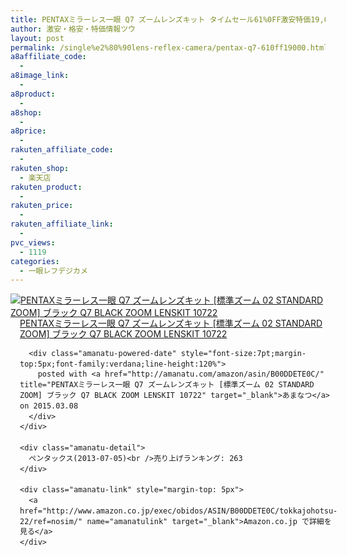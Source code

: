 ```yaml
---
title: PENTAXミラーレス一眼 Q7 ズームレンズキット タイムセール61%0FF激安特価19,000円台！送料無料！
author: 激安・格安・特価情報ツウ
layout: post
permalink: /single%e2%80%90lens-reflex-camera/pentax-q7-610ff19000.html
a8affiliate_code:
  - 
a8image_link:
  - 
a8product:
  - 
a8shop:
  - 
a8price:
  - 
rakuten_affiliate_code:
  - 
rakuten_shop:
  - 楽天店
rakuten_product:
  - 
rakuten_price:
  - 
rakuten_affiliate_link:
  - 
pvc_views:
  - 1119
categories:
  - 一眼レフデジカメ
---
```

<div class="amanatu-box" style="margin-bottom:0px;">
  <div class="amanatu-image" style="float:left;">
    <a href="http://www.amazon.co.jp/exec/obidos/ASIN/B00DDETE0C/tokkajohotsu-22/ref=nosim/" name="amanatulink" target="_blank"><img src="http://i0.wp.com/ecx.images-amazon.com/images/I/51qFFia32zL._SL160_.jpg?w=546" alt="PENTAXミラーレス一眼 Q7 ズームレンズキット [標準ズーム 02 STANDARD ZOOM] ブラック Q7 BLACK ZOOM LENSKIT 10722" style="border: none;" data-recalc-dims="1" /></a>
  </div>
  
  <div class="amanatu-info" style="float:left;margin-left:15px;line-height:120%">
    <div class="amanatu-name" style="margin-bottom:10px;line-height:120%">
      <a href="http://www.amazon.co.jp/exec/obidos/ASIN/B00DDETE0C/tokkajohotsu-22/ref=nosim/" name="amanatulink" target="_blank">PENTAXミラーレス一眼 Q7 ズームレンズキット [標準ズーム 02 STANDARD ZOOM] ブラック Q7 BLACK ZOOM LENSKIT 10722</a> 
      
      <div class="amanatu-powered-date" style="font-size:7pt;margin-top:5px;font-family:verdana;line-height:120%">
        posted with <a href="http://amanatu.com/amazon/asin/B00DDETE0C/" title="PENTAXミラーレス一眼 Q7 ズームレンズキット [標準ズーム 02 STANDARD ZOOM] ブラック Q7 BLACK ZOOM LENSKIT 10722" target="_blank">あまなつ</a> on 2015.03.08
      </div>
    </div>
    
    <div class="amanatu-detail">
      ペンタックス(2013-07-05)<br />売り上げランキング: 263
    </div>
    
    <div class="amanatu-link" style="margin-top: 5px">
      <a href="http://www.amazon.co.jp/exec/obidos/ASIN/B00DDETE0C/tokkajohotsu-22/ref=nosim/" name="amanatulink" target="_blank">Amazon.co.jp で詳細を見る</a>
    </div>
  </div>
  
  <div class="amanatu-footer" style="clear: left">
  </div>
</div>